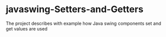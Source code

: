# javaswing-Setters-and-Getters
The project describes with example how Java swing components set and get values are used
